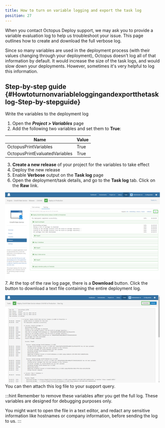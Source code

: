 ```yaml
---
title: How to turn on variable logging and export the task log
position: 27
---
```



When you contact Octopus Deploy support, we may ask you to provide a variable evaluation log to help us troubleshoot your issue. This page outlines how to create and download the full verbose log.


Since so many variables are used in the deployment process (with their values changing through your deployment), Octopus doesn't log all of that information by default. It would increase the size of the task logs, and would slow down your deployments. However, sometimes it's very helpful to log this information.

## Step-by-step guide {#Howtoturnonvariableloggingandexportthetasklog-Step-by-stepguide}


Write the variables to the deployment log

1. Open the ***Project > Variables*** page
2. Add the following two variables and set them to **True**:

| Name | Value |
| --- | --- |
| OctopusPrintVariables | True |
| OctopusPrintEvaluatedVariables | True |
3. **Create a new release** of your project for the variables to take effect
4. Deploy the new release
5. Enable **Verbose** output on the **Task log** page
6. Open the deployment/task details, and go to the **Task log** tab. Click on the **Raw** link.

![](/docs/images/5672459/5866222.png "width=500")
7. At the top of the raw log page, there is a **Download** button. Click the button to download a text file containing the entire deployment log.

![](/docs/images/5672459/5866223.png "width=500")
    You can then attach this log file to your support query.

:::hint
Remember to remove these variables after you get the full log. These variables are designed for debugging purposes only.


You might want to open the file in a text editor, and redact any sensitive information like hostnames or company information, before sending the log to us.
:::
